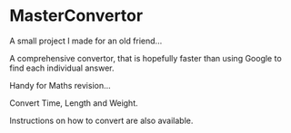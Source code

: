# MasterConvertor
A small project I made for an old friend...

A comprehensive convertor, that is hopefully faster than using Google to find each individual answer. 

Handy for Maths revision...

Convert Time, Length and Weight.

Instructions on how to convert are also available.
